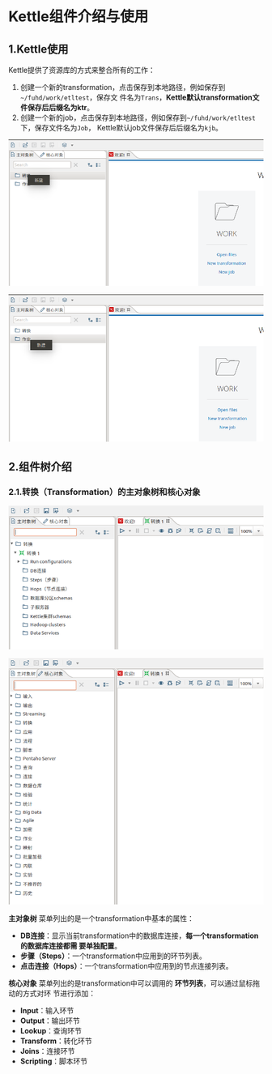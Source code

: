 Kettle组件介绍与使用
================================================================================
## 1.Kettle使用
Kettle提供了资源库的方式来整合所有的工作：
1. 创建一个新的transformation，点击保存到本地路径，例如保存到`~/fuhd/work/etltest`，保存文
件名为`Trans`，**Kettle默认transformation文件保存后后缀名为ktr**。
2. 创建一个新的job，点击保存到本地路径，例如保存到`~/fuhd/work/etltest`下，保存文件名为`Job`，
Kettle默认job文件保存后后缀名为`kjb`。

![创建转换](img/3.png)

![创建作业](img/4.png)

## 2.组件树介绍

### 2.1.转换（Transformation）的主对象树和核心对象

![转换1](img/5.png)

![转换2](img/6.png)

**主对象树** 菜单列出的是一个transformation中基本的属性：
+ **DB连接**：显示当前transformation中的数据库连接，**每一个transformation的数据库连接都需
要单独配置**。
+ **步骤（Steps）**：一个transformation中应用到的环节列表。
+ **点击连接（Hops）**：一个transformation中应用到的节点连接列表。

**核心对象** 菜单列出的是transformation中可以调用的 **环节列表**，可以通过鼠标拖动的方式对环
节进行添加：
+ **Input**：输入环节
+ **Output**：输出环节
+ **Lookup**：查询环节
+ **Transform**：转化环节
+ **Joins**：连接环节
+ **Scripting**：脚本环节
